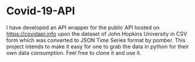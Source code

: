 # Covid-19-API
I have developed an API wrapper for the public API hosted on  https://covidapi.info upon the dataset of John Hopkins University in CSV form which was converted to JSON Time Series format by pomber. This project intends to make it easy for one to grab the data in python for their own data consumption. Feel free to clone it and use it. 
